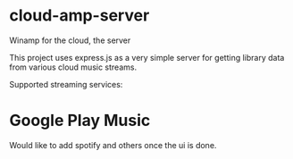 # cloud-amp-server
Winamp for the cloud, the server

This project uses express.js as a very simple server for getting library data from various cloud music streams. 

Supported streaming services:
# Google Play Music

Would like to add spotify and others once the ui is done.
